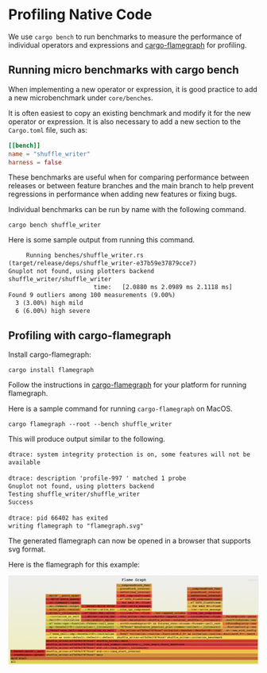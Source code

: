 <!--
Licensed to the Apache Software Foundation (ASF) under one
or more contributor license agreements.  See the NOTICE file
distributed with this work for additional information
regarding copyright ownership.  The ASF licenses this file
to you under the Apache License, Version 2.0 (the
"License"); you may not use this file except in compliance
with the License.  You may obtain a copy of the License at

  http://www.apache.org/licenses/LICENSE-2.0

Unless required by applicable law or agreed to in writing,
software distributed under the License is distributed on an
"AS IS" BASIS, WITHOUT WARRANTIES OR CONDITIONS OF ANY
KIND, either express or implied.  See the License for the
specific language governing permissions and limitations
under the License.
-->

# Profiling Native Code

We use `cargo bench` to run benchmarks to measure the performance of individual operators and expressions
and [cargo-flamegraph](https://github.com/flamegraph-rs/flamegraph) for profiling.

## Running micro benchmarks with cargo bench

When implementing a new operator or expression, it is good practice to add a new microbenchmark under `core/benches`.

It is often easiest to copy an existing benchmark and modify it for the new operator or expression. It is also
necessary to add a new section to the `Cargo.toml` file, such as:

```toml
[[bench]]
name = "shuffle_writer"
harness = false
```

These benchmarks are useful when for comparing performance between releases or between feature branches and the
main branch to help prevent regressions in performance when adding new features or fixing bugs.

Individual benchmarks can be run by name with the following command.

```shell
cargo bench shuffle_writer
```

Here is some sample output from running this command.

```
     Running benches/shuffle_writer.rs (target/release/deps/shuffle_writer-e37b59e37879cce7)
Gnuplot not found, using plotters backend
shuffle_writer/shuffle_writer
                        time:   [2.0880 ms 2.0989 ms 2.1118 ms]
Found 9 outliers among 100 measurements (9.00%)
  3 (3.00%) high mild
  6 (6.00%) high severe
```

## Profiling with cargo-flamegraph

Install cargo-flamegraph:

```shell
cargo install flamegraph
```

Follow the instructions in [cargo-flamegraph](https://github.com/flamegraph-rs/flamegraph) for your platform for
running flamegraph.

Here is a sample command for running `cargo-flamegraph` on MacOS.

```shell
cargo flamegraph --root --bench shuffle_writer
```

This will produce output similar to the following.

```
dtrace: system integrity protection is on, some features will not be available

dtrace: description 'profile-997 ' matched 1 probe
Gnuplot not found, using plotters backend
Testing shuffle_writer/shuffle_writer
Success

dtrace: pid 66402 has exited
writing flamegraph to "flamegraph.svg"
```

The generated flamegraph can now be opened in a browser that supports svg format.

Here is the flamegraph for this example:

![flamegraph](../_static/images/flamegraph.png)
